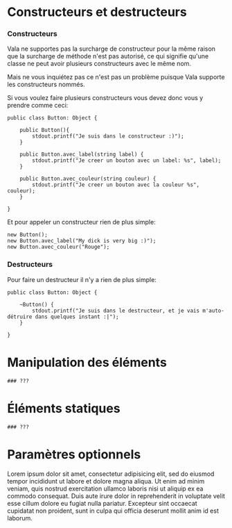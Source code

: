 # Constructeurs et destructeurs

### Constructeurs

Vala ne supportes pas la surcharge de constructeur pour la même raison que la surcharge de méthode n'est pas autorisé, ce qui signifie qu'une classe ne peut avoir plusieurs constructeurs avec le même nom. 

Mais ne vous inquiétez pas ce n'est pas un problème puisque Vala supporte les constructeurs nommés.

Si vous voulez faire plusieurs constructeurs vous devez donc vous y prendre comme ceci:

```vala
public class Button: Object {

    public Button(){
        stdout.printf("Je suis dans le constructeur :)");
    }
    
    public Button.avec_label(string label) {
        stdout.printf("Je creer un bouton avec un label: %s", label);
    }
    
    public Button.avec_couleur(string couleur) {
        stdout.printf("Je creer un bouton avec la couleur %s", couleur);
    }
    
}
```

Et pour appeler un constructeur rien de plus simple:

```vala
new Button();
new Button.avec_label("My dick is very big :)");
new Button.avec_couleur("Rouge");
```

### Destructeurs

Pour faire un destructeur il n'y a rien de plus simple:

```vala
public class Button: Object {

    ~Button() {
        stdout.printf("Je suis dans le destructeur, et je vais m'auto-détruire dans quelques instant :|");    
    }
    
}
```


# Manipulation des éléments


    ### ???


# Éléments statiques

    ### ???

# Paramètres optionnels

Lorem ipsum dolor sit amet, consectetur adipisicing elit, sed do eiusmod tempor incididunt ut labore et dolore magna aliqua. Ut enim ad minim veniam, quis nostrud exercitation ullamco laboris nisi ut aliquip ex ea commodo consequat. Duis aute irure dolor in reprehenderit in voluptate velit esse cillum dolore eu fugiat nulla pariatur. Excepteur sint occaecat cupidatat non proident, sunt in culpa qui officia deserunt mollit anim id est laborum.
